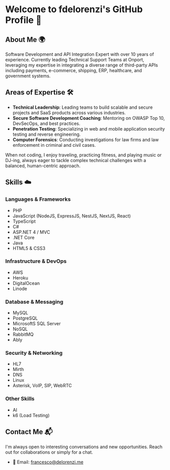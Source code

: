 # Welcome to fdelorenzi's GitHub Profile 👋

## About Me 🌍
Software Development and API Integration Expert with over 10 years of experience. Currently leading Technical Support Teams at Onport, leveraging my expertise in integrating a diverse range of third-party APIs including payments, e-commerce, shipping, ERP, healthcare, and government systems.

## Areas of Expertise 🛠️
- **Technical Leadership**: Leading teams to build scalable and secure projects and SaaS products across various industries.
- **Secure Software Development Coaching**: Mentoring on OWASP Top 10, DevSecOps, and best practices.
- **Penetration Testing**: Specializing in web and mobile application security testing and reverse engineering.
- **Computer Forensics**: Conducting investigations for law firms and law enforcement in criminal and civil cases.

When not coding, I enjoy traveling, practicing fitness, and playing music or DJ-ing, always eager to tackle complex technical challenges with a balanced, human-centric approach.

## Skills ☁️
### Languages & Frameworks
- PHP
- JavaScript (NodeJS, ExpressJS, NestJS, NextJS, React)
- TypeScript
- C#
- ASP.NET 4 / MVC
- .NET Core
- Java
- HTML5 & CSS3

### Infrastructure & DevOps
- AWS
- Heroku
- DigitalOcean
- Linode

### Database & Messaging
- MySQL
- PostgreSQL
- MicrosoftS SQL Server
- NoSQL
- RabbitMQ
- Ably

### Security & Networking
- HL7
- Mirth
- DNS
- Linux
- Asterisk, VoIP, SIP, WebRTC

### Other Skills
- AI
- k6 (Load Testing)

## Contact Me 📬
I'm always open to interesting conversations and new opportunities. Reach out for collaborations or simply for a chat.
- 📧 Email: [francesco@delorenzi.me](mailto:francesco@delorenzi.me)
